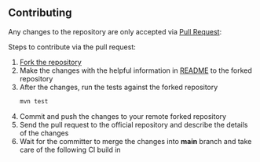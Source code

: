 ## Contributing
Any changes to the repository are only accepted via [Pull Request](https://docs.github.com/en/pull-requests/collaborating-with-pull-requests/proposing-changes-to-your-work-with-pull-requests/about-pull-requests):

Steps to contribute via the pull request:
1. [Fork the repository](https://help.github.com/articles/fork-a-repo/)
2. Make the changes with the helpful information in [README](README.md) to the forked repository
3. After the changes, run the tests against the forked repository
   ```sh
   mvn test
   ```
4. Commit and push the changes to your remote forked repository
5. Send the pull request to the official repository and describe the details of the changes
6. Wait for the committer to merge the changes into **main** branch and take care of the following CI build in
